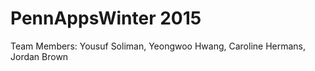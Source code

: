 # PennAppsWinter 2015

Team Members: Yousuf Soliman, Yeongwoo Hwang, Caroline Hermans, Jordan Brown
